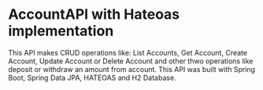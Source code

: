 # AccountAPI with Hateoas implementation
This API makes CRUD operations like:  List Accounts, Get Account, Create Account, Update Account or Delete Account and other thwo operations like deposit
or withdraw an amount from account.
This API was built with Spring Boot, Spring Data JPA, HATEOAS and H2 Database.
